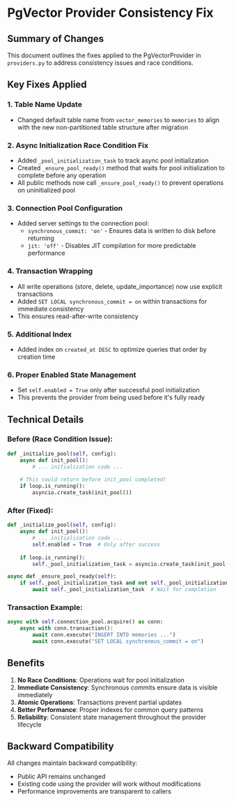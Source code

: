 # PgVector Provider Consistency Fix

## Summary of Changes

This document outlines the fixes applied to the PgVectorProvider in `providers.py` to address consistency issues and race conditions.

## Key Fixes Applied

### 1. Table Name Update
- Changed default table name from `vector_memories` to `memories` to align with the new non-partitioned table structure after migration

### 2. Async Initialization Race Condition Fix
- Added `_pool_initialization_task` to track async pool initialization
- Created `_ensure_pool_ready()` method that waits for pool initialization to complete before any operation
- All public methods now call `_ensure_pool_ready()` to prevent operations on uninitialized pool

### 3. Connection Pool Configuration
- Added server settings to the connection pool:
  - `synchronous_commit: 'on'` - Ensures data is written to disk before returning
  - `jit: 'off'` - Disables JIT compilation for more predictable performance

### 4. Transaction Wrapping
- All write operations (store, delete, update_importance) now use explicit transactions
- Added `SET LOCAL synchronous_commit = on` within transactions for immediate consistency
- This ensures read-after-write consistency

### 5. Additional Index
- Added index on `created_at DESC` to optimize queries that order by creation time

### 6. Proper Enabled State Management
- Set `self.enabled = True` only after successful pool initialization
- This prevents the provider from being used before it's fully ready

## Technical Details

### Before (Race Condition Issue):
```python
def _initialize_pool(self, config):
    async def init_pool():
        # ... initialization code ...
    
    # This could return before init_pool completed!
    if loop.is_running():
        asyncio.create_task(init_pool())
```

### After (Fixed):
```python
def _initialize_pool(self, config):
    async def init_pool():
        # ... initialization code ...
        self.enabled = True  # Only after success
    
    if loop.is_running():
        self._pool_initialization_task = asyncio.create_task(init_pool())

async def _ensure_pool_ready(self):
    if self._pool_initialization_task and not self._pool_initialization_task.done():
        await self._pool_initialization_task  # Wait for completion
```

### Transaction Example:
```python
async with self.connection_pool.acquire() as conn:
    async with conn.transaction():
        await conn.execute("INSERT INTO memories ...")
        await conn.execute("SET LOCAL synchronous_commit = on")
```

## Benefits

1. **No Race Conditions**: Operations wait for pool initialization
2. **Immediate Consistency**: Synchronous commits ensure data is visible immediately
3. **Atomic Operations**: Transactions prevent partial updates
4. **Better Performance**: Proper indexes for common query patterns
5. **Reliability**: Consistent state management throughout the provider lifecycle

## Backward Compatibility

All changes maintain backward compatibility:
- Public API remains unchanged
- Existing code using the provider will work without modifications
- Performance improvements are transparent to callers